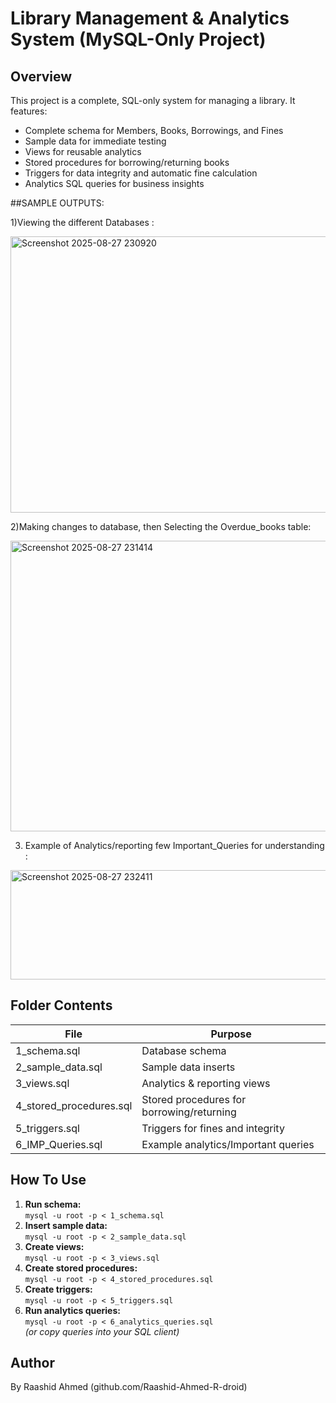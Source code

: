 
# Library Management & Analytics System (MySQL-Only Project)

## Overview
This project is a complete, SQL-only system for managing a library. It features:
- Complete schema for Members, Books, Borrowings, and Fines
- Sample data for immediate testing
- Views for reusable analytics
- Stored procedures for borrowing/returning books
- Triggers for data integrity and automatic fine calculation
- Analytics SQL queries for business insights

##SAMPLE OUTPUTS:

1)Viewing the different Databases : 

<img width="596" height="442" alt="Screenshot 2025-08-27 230920" src="https://github.com/user-attachments/assets/c0e61ccb-9502-49f7-8f96-f9f977877a70" />

2)Making changes to database, then Selecting the Overdue_books table:

<img width="1007" height="465" alt="Screenshot 2025-08-27 231414" src="https://github.com/user-attachments/assets/da5b0ac9-ec23-4509-b661-c9baad554aaf" />

3) Example of Analytics/reporting few Important_Queries for understanding : 
   
<img width="1060" height="175" alt="Screenshot 2025-08-27 232411" src="https://github.com/user-attachments/assets/6e25f790-74fb-4e6b-8784-c4872db2856e" />


## Folder Contents

| File                        | Purpose                                        |
|-----------------------------|------------------------------------------------|
| 1_schema.sql                | Database schema                                |
| 2_sample_data.sql           | Sample data inserts                            |
| 3_views.sql                 | Analytics & reporting views                    |
| 4_stored_procedures.sql     | Stored procedures for borrowing/returning      |
| 5_triggers.sql              | Triggers for fines and integrity               |
| 6_IMP_Queries.sql           | Example analytics/Important queries            |

## How To Use

1. **Run schema:**  
   `mysql -u root -p < 1_schema.sql`
2. **Insert sample data:**  
   `mysql -u root -p < 2_sample_data.sql`
3. **Create views:**  
   `mysql -u root -p < 3_views.sql`
4. **Create stored procedures:**  
   `mysql -u root -p < 4_stored_procedures.sql`
5. **Create triggers:**  
   `mysql -u root -p < 5_triggers.sql`
6. **Run analytics queries:**  
   `mysql -u root -p < 6_analytics_queries.sql`  
   *(or copy queries into your SQL client)*

## Author
By Raashid Ahmed (github.com/Raashid-Ahmed-R-droid)
